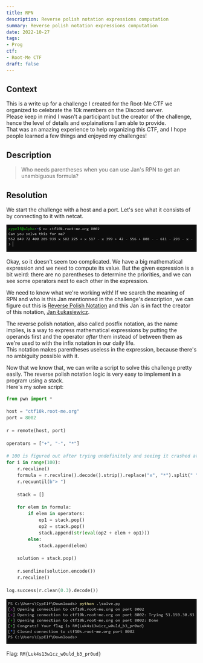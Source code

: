 ```yaml
---
title: RPN
description: Reverse polish notation expressions computation
summary: Reverse polish notation expressions computation
date: 2022-10-27
tags:
- Prog
ctf:
- Root-Me CTF
draft: false
---
```


## Context

This is a write up for a challenge I created for the Root-Me CTF we organized to celebrate the 10k members on the Discord server. \
Please keep in mind I wasn't a participant but the creator of the challenge, hence the level of details and explainations I am able to provide. \
That was an amazing experience to help organizing this CTF, and I hope people learned a few things and enjoyed my challenges!

## Description

> Who needs parentheses when you can use Jan's RPN to get an unambiguous formula?

## Resolution

We start the challenge with a host and a port. Let's see what it consists of by connecting to it with netcat.

![](chall.png)

Okay, so it doesn't seem too complicated. We have a big mathematical expression and we need to compute its value. But the given expression is a bit weird: there are no parentheses to determine the priorities, and we can see some operators next to each other in the expression.

We need to know what we're working with! If we search the meaning of RPN and who is this Jan mentionned in the challenge's description, we can figure out this is [Reverse Polish Notation](https://en.wikipedia.org/wiki/Reverse_Polish_notation) and this Jan is in fact the creator of this notation, [Jan Łukasiewicz](https://en.wikipedia.org/wiki/Jan_%C5%81ukasiewicz).

The reverse polish notation, also called postfix notation, as the name implies, is a way to express mathematical expressions by putting the operands first and the operator *after* them instead of between them as we're used to with the infix notation in our daily life. \
This notation makes parentheses useless in the expression, because there's no ambiguity possible with it.

Now that we know that, we can write a script to solve this challenge pretty easily. The reverse polish notation logic is very easy to implement in a program using a stack. \
Here's my solve script:

```python
from pwn import *

host = "ctf10k.root-me.org"
port = 8002

r = remote(host, port)

operators = ["+", "-", "*"]

# 100 is figured out after trying undefinitely and seeing it crashed at the 100th try
for i in range(100):
    r.recvline()
    formula = r.recvline().decode().strip().replace("x", "*").split(" ")
    r.recvuntil(b"> ")

    stack = []

    for elem in formula:
        if elem in operators:
            op1 = stack.pop()
            op2 = stack.pop()
            stack.append(str(eval(op2 + elem + op1)))
        else:
            stack.append(elem)

    solution = stack.pop()

    r.sendline(solution.encode())
    r.recvline()

log.success(r.clean(0.3).decode())
```

![](flag.png)

Flag: `RM{Luk4s13w1cz_w0uld_b3_pr0ud}`